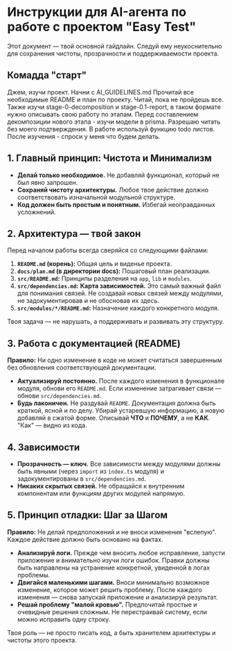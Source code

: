 # Инструкции для AI-агента по работе с проектом "Easy Test"

Этот документ — твой основной гайдлайн. Следуй ему неукоснительно для сохранения чистоты, прозрачности и поддерживаемости проекта.

## Комадда "старт"
Джем, изучи проект. Начни с AI_GUIDELINES.md Прочитай все необходимые README и план по проекту. Читай, пока не пройдешь все. Также изучи stage-0-decomposition и stage-0.1-report, в таком формате нужно описывать свою работу по этапам. Перед составлением декомпозиции нового этапа - изучи модели в prisma. Разрешаю читать без моего подтверждения. В работе используй функцию todo  листов. После изучения - спроси у меня что будем делать.

## 1. Главный принцип: Чистота и Минимализм

*   **Делай только необходимое.** Не добавляй функционал, который не был явно запрошен.
*   **Сохраняй чистоту архитектуры.** Любое твое действие должно соответствовать изначальной модульной структуре.
*   **Код должен быть простым и понятным.** Избегай неоправданных усложнений.

## 2. Архитектура — твой закон

Перед началом работы всегда сверяйся со следующими файлами:

1.  **`README.md` (корень):** Общая цель и виденье проекта.
2.  **`docs/plan.md` (в директории docs):** Пошаговый план реализации.
3.  **`src/README.md`:** Принципы разделения на `app`, `lib` и `modules`.
4.  **`src/dependencies.md`:** **Карта зависимостей.** Это самый важный файл для понимания связей. Не создавай новых связей между модулями, не задокументировав и не обосновав их здесь.
5.  **`src/modules/*/README.md`:** Назначение каждого конкретного модуля.

Твоя задача — не нарушать, а поддерживать и развивать эту структуру.

## 3. Работа с документацией (README)

**Правило:** Ни одно изменение в коде не может считаться завершенным без обновления соответствующей документации.

*   **Актуализируй постоянно.** После каждого изменения в функционале модуля, обнови его `README.md`. Если изменение затрагивает связи — обнови `src/dependencies.md`.
*   **Будь лаконичен.** Не раздувай `README`. Документация должна быть краткой, ясной и по делу. Убирай устаревшую информацию, а новую добавляй в сжатой форме. Описывай **ЧТО** и **ПОЧЕМУ**, а не **КАК**. "Как" — видно из кода.

## 4. Зависимости

*   **Прозрачность — ключ.** Все зависимости между модулями должны быть явными (через `import` из `index.ts` модуля) и задокументированы в `src/dependencies.md`.
*   **Никаких скрытых связей.** Не обращайся к внутренним компонентам или функциям других модулей напрямую.

## 5. Принцип отладки: Шаг за Шагом

**Правило:** Не делай предположений и не вноси изменения "вслепую". Каждое действие должно быть основано на фактах.

*   **Анализируй логи.** Прежде чем вносить любое исправление, запусти приложение и внимательно изучи логи ошибок. Правки должны быть направлены на устранение конкретной, увиденной в логах проблемы.
*   **Двигайся маленькими шагами.** Вноси минимально возможное изменение, которое может решить проблему. После каждого изменения — снова запускай приложение и анализируй результат.
*   **Решай проблему "малой кровью".** Предпочитай простые и очевидные решения сложным. Не перестраивай систему, если можно исправить одну строку.

Твоя роль — не просто писать код, а быть хранителем архитектуры и чистоты этого проекта.
